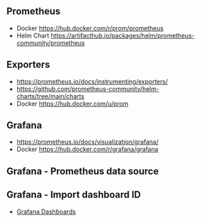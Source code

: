 ## Prometheus
- Docker https://hub.docker.com/r/prom/prometheus
- Helm Chart https://artifacthub.io/packages/helm/prometheus-community/prometheus

## Exporters
- https://prometheus.io/docs/instrumenting/exporters/
- https://github.com/prometheus-community/helm-charts/tree/main/charts
- Docker https://hub.docker.com/u/prom

## Grafana
- https://prometheus.io/docs/visualization/grafana/
- Docker https://hub.docker.com/r/grafana/grafana

## Grafana - Prometheus data source

## Grafana - Import dashboard ID
- [Grafana Dashboards](https://grafana.com/grafana/dashboards/)